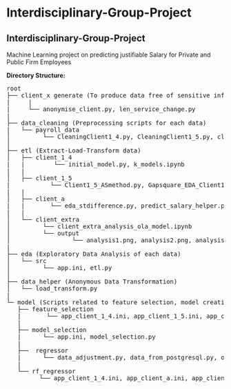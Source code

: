 # Interdisciplinary-Group-Project


## **Interdisciplinary-Group-Project**

Machine Learning project on predicting justifiable Salary for Private and Public Firm Employees

**Directory Structure:**

<pre>
root
├── client_x generate (To produce data free of sensitive information)
|     |
|     └── anonymise_client.py, len_service_change.py
|
├── data_cleaning (Preprocessing scripts for each data)
|   └── payroll_data
│         └── CleaningClient1_4.py, CleaningClient1_5.py, clients_compile.py, data_cleansing_client_extra.py, data_cleansing_clienta.py 
│ 
├── etl (Extract-Load-Transform data)
│   ├── client_1_4
|   |        └── initial_model.py, k_models.ipynb
|   |
│   ├── client_1_5
|           └── Client1_5_ASmethod.py, Gapsquare_EDA_Client1_5.pdf, Gapsquare_KNN_Kmeans_Client1_5.Rmd, Gapsquare_Ridge_Lasso_Client1_5.pdf, KNN_KMeans.ipynb, KNN_KMeans.py, RidgeLassoPCA.py
|   |
│   ├── client_a
|   |       └── eda_stdifference.py, predict_salary_helper.py
|   |
│   └── client_extra
│         └── client_extra_analysis_ola_model.ipynb
│         └── output
│                 └── analysis1.png, analysis2.png, analysis3.png, analysis4.png, analysis5.png, analysis6.png
|
├── eda (Exploratory Data Analysis of each data)
│   └── src
│         └── app.ini, etl.py
│ 
├── data_helper (Anonymous Data Transformation)
│   └── load_transform.py
|
└─ model (Scripts related to feature selection, model creation)
   ├── feature_selection
   |       └── app_client_1_4.ini, app_client_1_5.ini, app_client_a.ini, app_client_extra.ini, fs_client1_5.py, fs_client_etra.ipynb, fs_generic.py
   |
   ├── model_selection
   |      └── app.ini, model_selection.py
   |
   ├──  regressor
   |      └── data_adjustment.py, data_from_postgresql.py, outliers_treatment.py, regressor_model.py, regressor_nn.py
   |
   └── rf_regressor
         └── app_client_1_4.ini, app_client_a.ini, app_client_extra.ini, rf_regress.py
  </pre>


